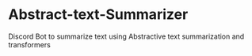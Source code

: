 # Abstract-text-Summarizer
Discord Bot to summarize text using Abstractive text summarization and transformers
